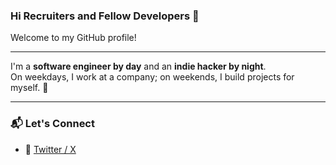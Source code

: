 ### Hi Recruiters and Fellow Developers 👋  

Welcome to my GitHub profile!  

---

I'm a **software engineer by day** and an **indie hacker by night**.  
On weekdays, I work at a company; on weekends, I build projects for myself. 🚀  

---

### 📬 Let's Connect  
- 💬 [Twitter / X](https://x.com/huy_cao182001)  
